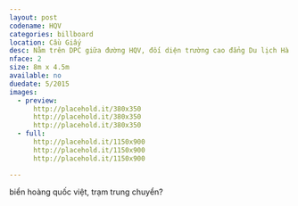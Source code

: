 ```yaml
---
layout: post
codename: HQV
categories: billboard
location: Cầu Giấy
desc: Nằm trên DPC giữa đường HQV, đối diện trường cao đẳng Du lịch Hà Nội
nface: 2
size: 8m x 4.5m
available: no
duedate: 5/2015
images:
  - preview:
      http://placehold.it/380x350
      http://placehold.it/380x350
      http://placehold.it/380x350
  - full:
      http://placehold.it/1150x900
      http://placehold.it/1150x900
      http://placehold.it/1150x900

---
```


biển hoàng quốc việt, trạm trung chuyển?